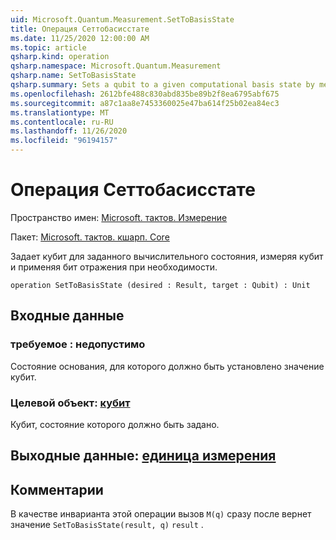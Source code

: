 ```yaml
---
uid: Microsoft.Quantum.Measurement.SetToBasisState
title: Операция Сеттобасисстате
ms.date: 11/25/2020 12:00:00 AM
ms.topic: article
qsharp.kind: operation
qsharp.namespace: Microsoft.Quantum.Measurement
qsharp.name: SetToBasisState
qsharp.summary: Sets a qubit to a given computational basis state by measuring the qubit and applying a bit flip if needed.
ms.openlocfilehash: 2612bfe488c830abd835be89b2f8ea6795abf675
ms.sourcegitcommit: a87c1aa8e7453360025e47ba614f25b02ea84ec3
ms.translationtype: MT
ms.contentlocale: ru-RU
ms.lasthandoff: 11/26/2020
ms.locfileid: "96194157"
---
```

# <a name="settobasisstate-operation"></a>Операция Сеттобасисстате

Пространство имен: [Microsoft. тактов. Измерение](xref:Microsoft.Quantum.Measurement)

Пакет: [Microsoft. тактов. кшарп. Core](https://nuget.org/packages/Microsoft.Quantum.QSharp.Core)


Задает кубит для заданного вычислительного состояния, измеряя кубит и применяя бит отражения при необходимости.

```qsharp
operation SetToBasisState (desired : Result, target : Qubit) : Unit
```


## <a name="input"></a>Входные данные

### <a name="desired--__invalidresult__"></a>требуемое __: <Result> недопустимо__

Состояние основания, для которого должно быть установлено значение кубит.


### <a name="target--qubit"></a>Целевой объект: [кубит](xref:microsoft.quantum.lang-ref.qubit)

Кубит, состояние которого должно быть задано.



## <a name="output--unit"></a>Выходные данные: [единица измерения](xref:microsoft.quantum.lang-ref.unit)



## <a name="remarks"></a>Комментарии

В качестве инварианта этой операции вызов `M(q)` сразу после вернет значение `SetToBasisState(result, q)` `result` .